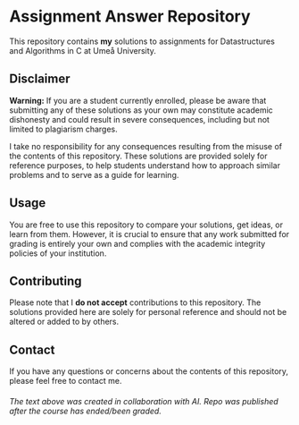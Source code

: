 # Assignment Answer Repository

This repository contains **my** solutions to assignments for Datastructures and Algorithms in C at Umeå University. 

## Disclaimer

**Warning:** If you are a student currently enrolled, please be aware that submitting any of these solutions as your own may constitute academic dishonesty and could result in severe consequences, including but not limited to plagiarism charges. 

I take no responsibility for any consequences resulting from the misuse of the contents of this repository. These solutions are provided solely for reference purposes, to help students understand how to approach similar problems and to serve as a guide for learning.

## Usage

You are free to use this repository to compare your solutions, get ideas, or learn from them. However, it is crucial to ensure that any work submitted for grading is entirely your own and complies with the academic integrity policies of your institution.

## Contributing

Please note that I **do not accept** contributions to this repository. The solutions provided here are solely for personal reference and should not be altered or added to by others.

## Contact

If you have any questions or concerns about the contents of this repository, please feel free to contact me.

###### The text above was created in collaboration with AI. Repo was published after the course has ended/been graded.
